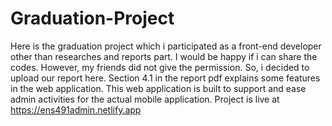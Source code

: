 # Graduation-Project

Here is the graduation project which i participated as a front-end developer other than researches and reports part.
I would be happy if i can share the codes. However, my friends did not give the permission.
So, i decided to upload our report here.
Section 4.1 in the report pdf explains some features in the web application.
This web application is built to support and ease admin activities for the actual mobile application.
Project is live at https://ens491admin.netlify.app
